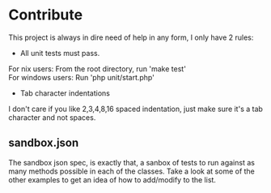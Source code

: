 Contribute
==========

This project is always in dire need of help in any form, I only have 2 rules:

- All unit tests must pass.

For nix users: From the root directory, run 'make test'  
For windows users: Run 'php unit/start.php'

- Tab character indentations

I don't care if you like 2,3,4,8,16 spaced indentation, just make sure it's a tab character and not spaces.


sandbox.json
------------

The sandbox json spec, is exactly that, a sanbox of tests to run against as many methods possible in each of the classes.
Take a look at some of the other examples to get an idea of how to add/modify to the list.
